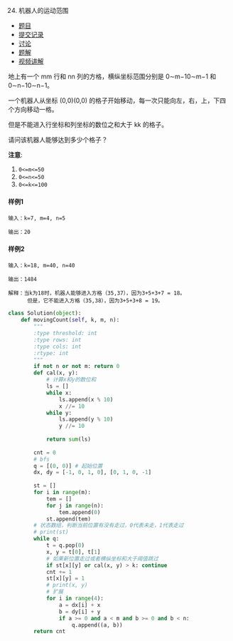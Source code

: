 24. 机器人的运动范围

- [  题目](https://www.acwing.com/problem/content/description/22/)
- [  提交记录](https://www.acwing.com/problem/content/submission/22/)
- [  讨论](https://www.acwing.com/problem/content/discussion/index/22/1/)
- [  题解](https://www.acwing.com/problem/content/solution/22/1/)
- [  视频讲解](https://www.acwing.com/problem/content/video/22/)

地上有一个 mm 行和 nn 列的方格，横纵坐标范围分别是 0∼m−10∼m−1 和 0∼n−10∼n−1。

一个机器人从坐标 (0,0)(0,0) 的格子开始移动，每一次只能向左，右，上，下四个方向移动一格。

但是不能进入行坐标和列坐标的数位之和大于 kk 的格子。

请问该机器人能够达到多少个格子？

**注意**:

1. `0<=m<=50`
2. `0<=n<=50`
3. `0<=k<=100`

#### 样例1

```
输入：k=7, m=4, n=5

输出：20
```

#### 样例2

```
输入：k=18, m=40, n=40

输出：1484

解释：当k为18时，机器人能够进入方格（35,37），因为3+5+3+7 = 18。
      但是，它不能进入方格（35,38），因为3+5+3+8 = 19。
```

```python
class Solution(object):
    def movingCount(self, k, m, n):
        """
        :type threshold: int
        :type rows: int
        :type cols: int
        :rtype: int
        """
        if not n or not m: return 0
        def cal(x, y):
            # 计算x和y的数位和
            ls = []
            while x:
                ls.append(x % 10)
                x //= 10
            while y:
                ls.append(y % 10)
                y //= 10
            
            return sum(ls)
            
        cnt = 0
        # bfs
        q = [(0, 0)] # 起始位置
        dx, dy = [-1, 0, 1, 0], [0, 1, 0, -1]
        
        st = []
        for i in range(m):
            tem = []
            for j in range(n):
                tem.append(0)
            st.append(tem)
        # 状态数组，判断当前位置有没有走过，0代表未走，1代表走过
        # print(st)
        while q:
            t = q.pop(0)
            x, y = t[0], t[1]
            # 如果新位置走过或者横纵坐标和大于阈值跳过
            if st[x][y] or cal(x, y) > k: continue
            cnt += 1
            st[x][y] = 1
            # print(x, y)
            # 扩展
            for i in range(4):
                a = dx[i] + x
                b = dy[i] + y
                if a >= 0 and a < m and b >= 0 and b < n:
                    q.append((a, b))
        return cnt
```

